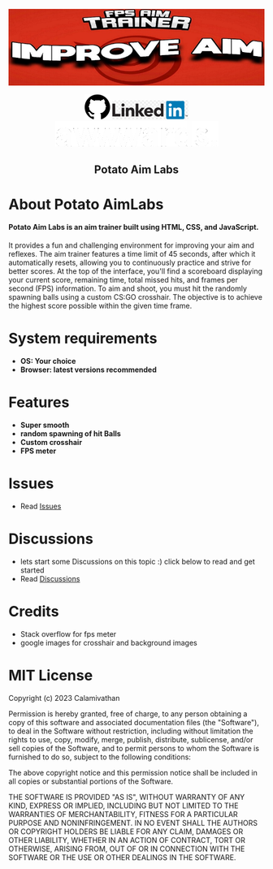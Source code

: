   <p align="center">
  <a href="https://github.com/Calamivathan/Potato-AimLabs.github.io/tree/main"><img src="https://raw.githubusercontent.com/Calamivathan/Potato-AimLabs/main/src/images/maxresdefault.jpg" />
</p>

<p align="center">        
      <a href="https://github.com/Calamivathan"><img src="https://raw.githubusercontent.com/Calamivathan/Potato-AimLabs/main/src/images/github.png"></a>
      <a href="https://www.linkedin.com/in/ritik-sehrawat-b4555624b/"><img src="https://raw.githubusercontent.com/Calamivathan/Potato-AimLabs/main/src/images/linkedin.png"></a>
      <a href="https://www.awwwards.com/Calamivathan/"><img src="https://raw.githubusercontent.com/Calamivathan/Potato-AimLabs/main/src/images/Awwards.png"></a>
      </p>

   <h2> <div align="center"><b> Potato Aim Labs </b></div> </h2>

<h1>About Potato AimLabs</h1>
  
#### Potato Aim Labs is an aim trainer built using HTML, CSS, and JavaScript.
It provides a fun and challenging environment for improving your aim and reflexes.
The aim trainer features a time limit of 45 seconds, after which it automatically resets, allowing you to continuously practice and strive for better scores.
At the top of the interface, you'll find a scoreboard displaying your current score, remaining time, total missed hits, and frames per second (FPS) information.
To aim and shoot, you must hit the randomly spawning balls using a custom CS:GO crosshair.
The objective is to achieve the highest score possible within the given time frame.


<h1>System requirements</h1>

- <strong>OS: Your choice</strong>
- <strong>Browser: latest versions recommended</strong>

<h1>Features</h1>

- <strong>Super smooth</strong>
- <strong>random spawning of hit Balls</strong>
- <strong>Custom crosshair</strong>
- <strong>FPS meter</strong>
  
<h1>Issues</h1>

- Read [Issues](https://github.com/Calamivathan/Potato-AimLabs/issues)

<h1>Discussions</h1>

- lets start some Discussions on this topic :) click below to read and get started
- Read [Discussions](https://github.com/Calamivathan/Potato-AimLabs/discussions)

<h1>Credits</h1>

- Stack overflow for fps meter
- google images for crosshair and background images

<h1>MIT License</h1>
<p>Copyright (c) 2023 Calamivathan

Permission is hereby granted, free of charge, to any person obtaining a copy
of this software and associated documentation files (the "Software"), to deal
in the Software without restriction, including without limitation the rights
to use, copy, modify, merge, publish, distribute, sublicense, and/or sell
copies of the Software, and to permit persons to whom the Software is
furnished to do so, subject to the following conditions:

The above copyright notice and this permission notice shall be included in all
copies or substantial portions of the Software.

THE SOFTWARE IS PROVIDED "AS IS", WITHOUT WARRANTY OF ANY KIND, EXPRESS OR
IMPLIED, INCLUDING BUT NOT LIMITED TO THE WARRANTIES OF MERCHANTABILITY,
FITNESS FOR A PARTICULAR PURPOSE AND NONINFRINGEMENT. IN NO EVENT SHALL THE
AUTHORS OR COPYRIGHT HOLDERS BE LIABLE FOR ANY CLAIM, DAMAGES OR OTHER
LIABILITY, WHETHER IN AN ACTION OF CONTRACT, TORT OR OTHERWISE, ARISING FROM,
OUT OF OR IN CONNECTION WITH THE SOFTWARE OR THE USE OR OTHER DEALINGS IN THE
SOFTWARE.</p>

